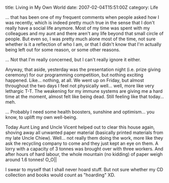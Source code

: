 title: Living in My Own World
date: 2007-02-04T15:51:00Z
category: Life

… that has been one of my frequent comments when people asked how I was recently, which is indeed pretty much true in the sense that I don't really have a social life anymore. Most of my time was spent with my colleagues and my aunt and there aren't any life beyond that small circle of people. But even so, I was pretty much alone most of the time, not sure whether is it a reflection of who I am, or that I didn't know that I'm actually being left out for some reason, or some other reasons.

… Not that I'm really concerned, but I can't really ignore it either.

Anyway, that aside, yesterday was the presentation night (i.e. prize giving ceremony) for our programming competition, but nothing exciting happened. Like… nothing, at all. We went up on Friday, but almost throughout the two days I feel not physically well… well, more like very lethargic T-T. The weakening for my immune systems are giving me a hard time at the moment, almost felt like being dead. Still feeling like that today… meh.

… Probably I need some health boosters, sunshine and optimism… you know, to uplift my own well-being.

Today Aunt Ling and Uncle Vicent helped out to clear this house again, shoving away all unwanted paper material (basically printed materials from my late Uncle Chiew). Well… not really them doing the work, more like they ask the recycling company to come and they just kept an eye on them. A lorry with a capacity of 3 tonnes was brought over with three workers. And after hours of hard labour, the whole mountain (no kidding) of paper weigh around 1.6 tonnes! O\_O||

I swear to myself that I shall never hoard stuff. But not sure whether my CD collection and books would count as "hoarding" XD.
